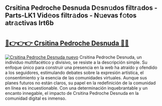 ## Crsitina Pedroche Desnuda D𝚎sn𝚞dos filtr𝚊dos - Parts-LK1 Vid𝚎os filtr𝚊dos - N𝚞evas f𝚘tos atr𝚊ctivas Irt6b

# <h2><a href="http://mba7vy.tromn.icu/?c=Crsitina+Pedroche+Desnuda">🔗👉👉👉 Crsitina Pedroche Desnuda 🔗🔗</a></h2>

[![Crsitina Pedroche Desnuda nuevo](https://i.imgur.com/pEAQMta.gif)](http://mba7vy.tromn.icu/?c=Crsitina+Pedroche+Desnuda)
Crsitina Pedroche Desnuda, un individuo multifacético y divisivo, se resiste a la descripción simple. Su enfoque único para construir una presencia en la web ha atraído y ofendido a los seguidores, estimulando debates sobre la expresión artística, el consentimiento y la esencia de las comunidades virtuales. Aunque sus planes futuros no están claros, su papel en la redefinición de la comunidad en línea es incuestionable. Con una determinación inquebrantable y un encanto innegable, el impacto de Crsitina Pedroche Desnuda en la comunidad digital es inmenso.
